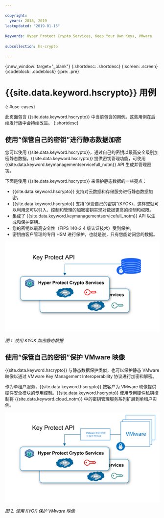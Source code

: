 ```yaml
---

copyright:
  years: 2018, 2019
lastupdated: "2019-01-15"

Keywords: Hyper Protect Crypto Services, Keep Your Own Keys, VMware

subcollection: hs-crypto

---
```


{:new_window: target="_blank"}
{:shortdesc: .shortdesc}
{:screen: .screen}
{:codeblock: .codeblock}
{:pre: .pre}

# {{site.data.keyword.hscrypto}} 用例
{: #use-cases}

此页面包含 {{site.data.keyword.hscrypto}} 中当前包含的用例。这些用例在后续发行版中会持续改进。
{:shortdesc}

## 使用“保管自己的密钥”进行静态数据加密

您可以使用 {{site.data.keyword.hscrypto}}，通过自己的密钥以最高安全级别加密静态数据。{{site.data.keyword.hscrypto}} 提供密钥管理功能，可使用 {{site.data.keyword.keymanagementservicefull_notm}} API 生成并管理密钥。

下面是使用 {{site.data.keyword.hscrypto}} 来保护静态数据的一些亮点：

 * {{site.data.keyword.hscrypto}} 支持对云数据和存储服务进行静态数据加密。
 * {{site.data.keyword.hscrypto}} 支持“保管自己的密钥”(KYOK)，这样您就可以利用您可以引入、控制和管理的加密密钥实现对数据更高的控制和权限。
 * 集成了 {{site.data.keyword.keymanagementservicefull_notm}} API 以生成和保护密钥。
 * 您的密钥以最高安全性（FIPS 140-2 4 级认证技术）受到保护。
 * 密钥由客户管理的专用 HSM 进行保护，也就是说，只有您能访问您的数据。

![使用 KYOK 加密静态数据](image/byok.png "使用 KYOK 加密静态数据")

*图 1. 使用 KYOK 加密静态数据*

## 使用“保管自己的密钥”保护 VMware 映像

{{site.data.keyword.hscrypto}} 与静态数据保护类似，也可以保护静态 VMware 映像以通过 VMware Key Management Interoperability 协议进行加密和解密。

作为单租户服务，{{site.data.keyword.hscrypto}} 按客户为 VMware 映像提供硬件安全模块的专用控制。{{site.data.keyword.hscrypto}} 使用专用硬件私钥控制将 {{site.data.keyword.cloud_notm}} 中的密钥管理服务系列扩展到单租户实例。

![使用 KYOK 保护 VMware 映像](image/byok_vm.png "使用 KYOK 保护 VMware 映像")

*图 2. 使用 KYOK 保护 VMware 映像*
